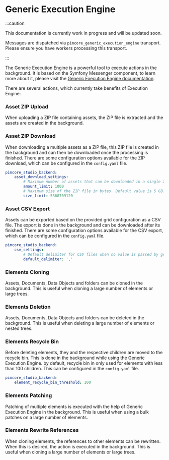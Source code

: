 # Generic Execution Engine
:::caution

This documentation is currently work in progress and will be updated soon.

Messages are dispatched via `pimcore_generic_execution_engine` transport. Please ensure you have workers processing this transport.

:::

The Generic Execution Engine is a powerful tool to execute actions in the background. It is based on the Symfony Messenger component, to learn more about it, please visit the [Generic Execution Engine documentation](https://github.com/pimcore/pimcore/tree/11.x/doc/19_Development_Tools_and_Details/08_Generic_Execution_Engine).

There are several actions, which currently take benefits of Execution Engine:

### Asset ZIP Upload
When uploading a ZIP file containing assets, the ZIP file is extracted and the assets are created in the background.

### Asset ZIP Download
When downloading a multiple assets as a ZIP file, this ZIP file is created in the background and can then be downloaded once the processing is finished.
There are some configuration options available for the ZIP download, which can be configured in the `config.yaml` file.

```yaml
pimcore_studio_backend:
    asset_download_settings:
        # Maximum number of assets that can be downloaded in a single ZIP file. Default value is 1000.
        amount_limit: 1000
        # Maximum size of the ZIP file in bytes. Default value is 5 GB.
        size_limit: 5368709120
```

### Asset CSV Export
Assets can be exported based on the provided grid configuration as a CSV file. The export is done in the background and can be downloaded after its finished.
There are some configuration options available for the CSV export, which can be configured in the `config.yaml` file.

```yaml
pimcore_studio_backend:
    csv_settings:
        # Default delimiter for CSV files when no value is passed by grid configuration. Default value is ','.
        default_delimiter: ','
```

### Elements Cloning
Assets, Documents, Data Objects and folders can be cloned in the background. This is useful when cloning a large number of elements or large trees.

### Elements Deletion
Assets, Documents, Data Objects and folders can be deleted in the background. This is useful when deleting a large number of elements or nested trees.

### Elements Recycle Bin
Before deleting elements, they and the respective children are moved to the recycle bin. This is done in the background while using the Generic Execution Engine.
by default, recycle bin in only used for elements with less than 100 children. This can be configured in the `config.yaml` file.

```yaml
pimcore_studio_backend:
    element_recycle_bin_threshold: 100
```

### Elements Patching
Patching of multiple elements is executed with the help of Generic Execution Engine in the background. This is useful when using a bulk patches on a large number of elements.

### Elements Rewrite References
When cloning elements, the references to other elements can be rewritten. When this is desired, the action is executed in the background. This is useful when cloning a large number of elements or large trees.